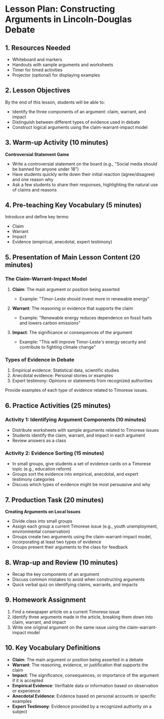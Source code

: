 # Lesson Plan: Constructing Arguments in Lincoln-Douglas Debate

## 1. Resources Needed

- Whiteboard and markers
- Handouts with sample arguments and worksheets
- Timer for timed activities
- Projector (optional) for displaying examples

## 2. Lesson Objectives

By the end of this lesson, students will be able to:
- Identify the three components of an argument: claim, warrant, and impact
- Distinguish between different types of evidence used in debate
- Construct logical arguments using the claim-warrant-impact model

## 3. Warm-up Activity (10 minutes)

**Controversial Statement Game**
- Write a controversial statement on the board (e.g., "Social media should be banned for anyone under 18")
- Have students quickly write down their initial reaction (agree/disagree) and one reason why
- Ask a few students to share their responses, highlighting the natural use of claims and reasons

## 4. Pre-teaching Key Vocabulary (5 minutes)

Introduce and define key terms:
- Claim
- Warrant
- Impact
- Evidence (empirical, anecdotal, expert testimony)

## 5. Presentation of Main Lesson Content (20 minutes)

### The Claim-Warrant-Impact Model

1. **Claim**: The main argument or position being asserted
   - Example: "Timor-Leste should invest more in renewable energy"

2. **Warrant**: The reasoning or evidence that supports the claim
   - Example: "Renewable energy reduces dependence on fossil fuels and lowers carbon emissions"

3. **Impact**: The significance or consequences of the argument
   - Example: "This will improve Timor-Leste's energy security and contribute to fighting climate change"

### Types of Evidence in Debate

1. Empirical evidence: Statistical data, scientific studies
2. Anecdotal evidence: Personal stories or examples
3. Expert testimony: Opinions or statements from recognized authorities

Provide examples of each type of evidence related to Timorese issues.

## 6. Practice Activities (25 minutes)

### Activity 1: Identifying Argument Components (10 minutes)
- Distribute worksheets with sample arguments related to Timorese issues
- Students identify the claim, warrant, and impact in each argument
- Review answers as a class

### Activity 2: Evidence Sorting (15 minutes)
- In small groups, give students a set of evidence cards on a Timorese topic (e.g., education reform)
- Groups sort the evidence into empirical, anecdotal, and expert testimony categories
- Discuss which types of evidence might be most persuasive and why

## 7. Production Task (20 minutes)

**Creating Arguments on Local Issues**
- Divide class into small groups
- Assign each group a current Timorese issue (e.g., youth unemployment, environmental conservation)
- Groups create two arguments using the claim-warrant-impact model, incorporating at least two types of evidence
- Groups present their arguments to the class for feedback

## 8. Wrap-up and Review (10 minutes)

- Recap the key components of an argument
- Discuss common mistakes to avoid when constructing arguments
- Quick verbal quiz on identifying claims, warrants, and impacts

## 9. Homework Assignment

1. Find a newspaper article on a current Timorese issue
2. Identify three arguments made in the article, breaking them down into claim, warrant, and impact
3. Write one original argument on the same issue using the claim-warrant-impact model

## 10. Key Vocabulary Definitions

- **Claim**: The main argument or position being asserted in a debate
- **Warrant**: The reasoning, evidence, or justification that supports the claim
- **Impact**: The significance, consequences, or importance of the argument if it is accepted
- **Empirical Evidence**: Verifiable data or information based on observation or experience
- **Anecdotal Evidence**: Evidence based on personal accounts or specific examples
- **Expert Testimony**: Evidence provided by a recognized authority on a subject